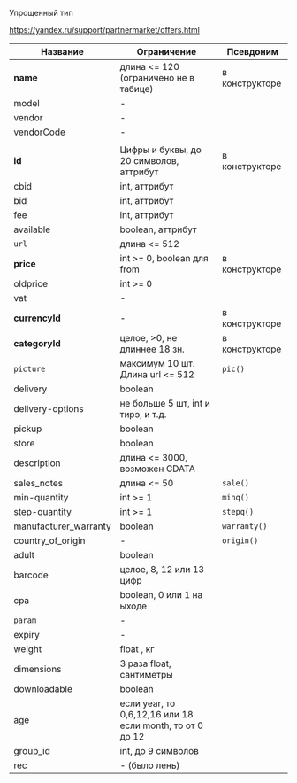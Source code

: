 Упрощенный тип

https://yandex.ru/support/partnermarket/offers.html

Название	 			| 			Ограничение						| Псевдоним	
----------------------- | 			------------- 					|------------
**name**				| длина <= 120<br>(ограничено не в табице)	| в конструкторе
model 					|						-					|
vendor					|						-					|
vendorCode				|						-					|
|						|		  									|  
**id** 					| Цифры и буквы, до 20 символов, аттрибут	| в конструкторе
cbid 					| 			int, аттрибут					|
bid 					| 			int, аттрибут					|
fee 					| 			int, аттрибут					|
available				|			boolean, аттрибут				|
`url`					|		 длина <= 512						| 
**price**				| 	int >= 0, boolean для from 				| в конструкторе 
oldprice 				| 					int >= 0				|
vat 					|						-					|
**currencyId**			|						-					| в конструкторе
**categoryId**			| 		целое, >0, не длиннее 18 зн.		| в конструкторе
`picture`				| 	максимум 10 шт. Длина url <= 512 		| `pic()`
delivery				|			boolean							|
delivery-options		| не больше 5 шт, int и тирэ, и т.д.		|
pickup					|					boolean					|
store					|					boolean					|
description				| 		длина <= 3000, возможен CDATA		|
sales_notes				| 				длина <= 50					|  `sale()`
min-quantity 			| 			int >= 1						| `minq()`
step-quantity			| 			int >= 1						| `stepq()`
manufacturer_warranty	|			boolean							| `warranty()`
country_of_origin		|						-					| `origin()`
adult					|					boolean					|
barcode					| 			целое, 8, 12 или 13 цифр		|
cpa						| 			boolean, 0 или 1 на ыходе		|
`param`					|						-					| 
expiry					|						-					| 
weight					| 					float , кг				|
dimensions				| 		3 раза float, сантиметры			|
downloadable			|					boolean					|
age						| если year, то 0,6,12,16 или 18 <br> если month, то от 0 до 12| 
group_id				| 		int, до 9 символов 					|
rec						|			-	(было лень)					| 




